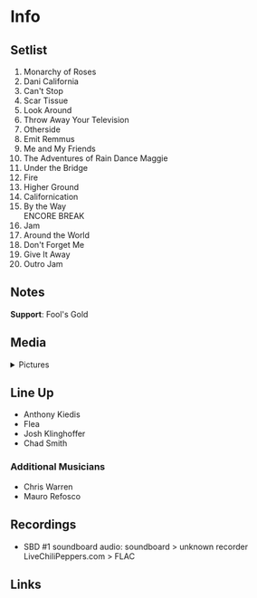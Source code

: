 # Info

## Setlist

1. Monarchy of Roses
2. Dani California
3. Can't Stop
4. Scar Tissue
5. Look Around
6. Throw Away Your Television
7. Otherside
8. Emit Remmus
9. Me and My Friends
10. The Adventures of Rain Dance Maggie
11. Under the Bridge
12. Fire
13. Higher Ground
14. Californication
15. By the Way
<br> ENCORE BREAK
16. Jam
17. Around the World
18. Don't Forget Me
19. Give It Away
20. Outro Jam

## Notes

**Support**: Fool's Gold

## Media 

<details>
  <summary>Pictures</summary>
  <!--<img alt="Setlist" title="Setlist" src="_.jpg" height="200" />
  <img alt="Flyer" title="Flyer" src="_.jpg" height="200" />-->
</details>

## Line Up

* Anthony Kiedis
* Flea
* Josh Klinghoffer
* Chad Smith

### Additional Musicians

* Chris Warren  
* Mauro Refosco

## Recordings

* SBD #1 soundboard audio: soundboard > unknown recorder LiveChiliPeppers.com > FLAC

## Links
